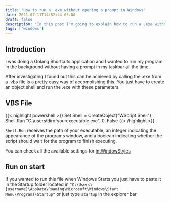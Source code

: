```yaml
---
title: "How to run a .exe without opening a prompt in Windows"
date: 2021-07-11T14:52:44-05:00
draft: false
description: "In this post I'm going to explain how to run a .exe without opening a prompt and how to make it run from the startup"
tags: ['windows']
---
```


## Introduction

I was doing a Golang Shortcuts application and I wanted to run my program in the background without having a prompt in my taskbar all the time.

After investigating I found out this can be achieved by calling the .exe from a .vbs file is a pretty easy way of accomplishing this. You just have to create an object shell and run the .exe with these parameters.

## VBS File

{{< highlight powershell >}}
Set Shell = CreateObject("WScript.Shell")
Shell.Run "C:\users\dirofyourexecutable.exe", 0, False
{{< /highlight >}}

`Shell.Run` receives the path of your executable, an integer indicating the appearance of the programs window, and a boolean indicating whether the script should wait for the program to finish executing.

You can check all the available settings for [intWindowStyles](https://www.vbsedit.com/html/6f28899c-d653-4555-8a59-49640b0e32ea.asp)  

## Run on start

If you wanted to run this file when Windows Starts you just have to paste it in the Startup folder located in `"C:\Users\[username]\AppData\Roaming\Microsoft\Windows\Start Menu\Programs\Startup"` or just type `startup` in the explorer bar